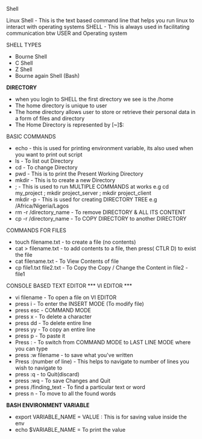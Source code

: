 Shell 

Linux Shell - This is the text based command line that helps you run linux to interact with operating systems
SHELL - This is always used in facilitating communication btw USER and Operating system

SHELL TYPES
* Bourne Shell
* C Shell
* Z Shell
* Bourne again Shell (Bash)

**DIRECTORY**
- when you login to SHELL the first directory we see is the /home 
- The home directory is unique to user
- The home directory allows user to store or retrieve their personal data in a form of files and directory
- The Home Directory is represented by [~]$:


BASIC COMMANDS
* echo - this is used for printing environment variable, its also used     when you want to print out script
* ls - To list out Directory
* cd - To change Directory
* pwd - This is to print the Present Working Directory
* mkdir - This is to create a new Directory
* ; - This is used to run MULTIPLE COMMANDS at works e.g cd my_project ; mkdir project_server ; mkdir project_client
* mkdir -p - This is used for creating DIRECTORY TREE e.g /Africa/Nigeria/Lagos
* rm -r /directory_name - To remove DIRECTORY & ALL ITS CONTENT
* cp -r /directory_name - To COPY DIRECTORY to another DIRECTORY
  
COMMANDS FOR FILES
* touch filename.txt - to create a file (no contents)
* cat > filename.txt - to add contents to a file, then press( CTLR D) to exist the file
* cat filename.txt - To View Contents of file
* cp file1.txt file2.txt - To Copy the Copy / Change the Content in file2 - file1
  
CONSOLE BASED TEXT EDITOR
*** VI EDITOR ***
* vi filename - To open a file on VI EDITOR
* press i - To enter the INSERT MODE (To modify file)
* press esc - COMMAND MODE
* press x - To delete a character
* press dd - To delete entire line
* press yy - To copy an entire line 
* press p - To paste it
* Press : - To switch from COMMAND MODE to LAST LINE MODE where you can type 
* press :w filename - to save what you've written
* Press :(number of line) - This helps to navigate to number of lines you wish to navigate to
* press :q - to Quit(discard)
* press :wq - To save Changes and Quit
* press /finding_text - To find a particular text or word
* press n - To move to all the found words

**BASH ENVIRONMENT VARIABLE**
* export VARIABLE_NAME = VALUE : This is for saving value inside the env
* echo $VARIABLE_NAME = To print the value